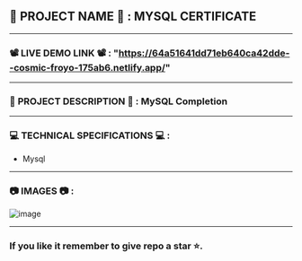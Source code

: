 ## 💼 __PROJECT__ __NAME__ 💼 __:__ __MYSQL__ __CERTIFICATE__
---------------------------------------------------------------------------------------------------------------
### 📽️ __LIVE__ __DEMO__ __LINK__ 📽️ __:__ "https://64a51641dd71eb640ca42dde--cosmic-froyo-175ab6.netlify.app/"
---------------------------------------------------------------------------------------------------------------
### 📄 __PROJECT__ DESCRIPTION 📄 __:__ MySQL Completion
---------------------------------------------------------------------------------------------------------------
### 💻 __TECHNICAL__ SPECIFICATIONS 💻 __:__
* Mysql
---------------------------------------------------------------------------------------------------------------
### 📷 __IMAGES__ 📷 __:__
![image](https://github.com/AdityaBK1/Sql-Completion/assets/131005390/490f2790-6fa7-49c7-8e7f-ebb39520c039)

---------------------------------------------------------------------------------------------------------------
### If you like it remember to give repo a star ⭐.

